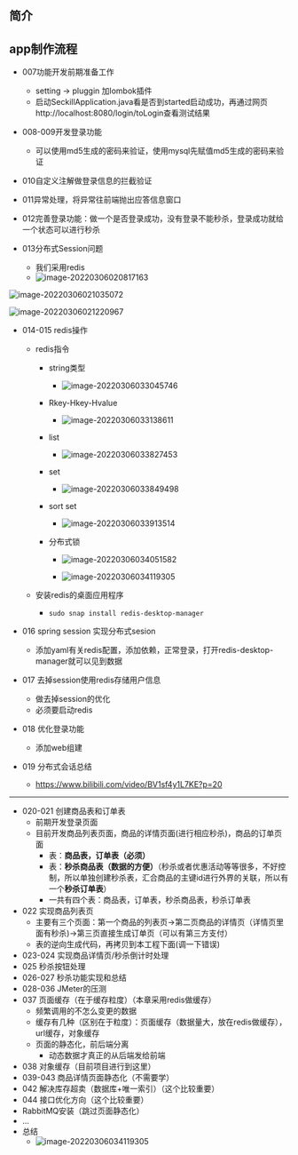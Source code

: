

## 简介

## app制作流程
- 007功能开发前期准备工作
   - setting -> pluggin 加lombok插件
   - 启动SeckillApplication.java看是否到started启动成功，再通过网页http://localhost:8080/login/toLogin查看测试结果

- 008-009开发登录功能
   - 可以使用md5生成的密码来验证，使用mysql先赋值md5生成的密码来验证

- 010自定义注解做登录信息的拦截验证
- 011异常处理，将异常往前端抛出应答信息窗口
- 012完善登录功能：做一个是否登录成功，没有登录不能秒杀，登录成功就给一个状态可以进行秒杀

- 013分布式Session问题
  - 我们采用redis
  - ![image-20220306020817163](./tomcat与nginx逻辑图.png)

![image-20220306021035072](Session优缺点.png)

![image-20220306021220967](Session优缺点2.png)

- 014-015 redis操作

  - redis指令

    - string类型

      - ![image-20220306033045746](1.png)

    - Rkey-Hkey-Hvalue

      - ![image-20220306033138611](3.png)

    - list

      - ![image-20220306033827453](4.png)

    - set

      - ![image-20220306033849498](5.png)

    - sort set

      - ![image-20220306033913514](6.png)

    - 分布式锁

      - ![image-20220306034051582](7.png)

      - ![image-20220306034119305](8.png)

  - 安装redis的桌面应用程序

    - ```
      sudo snap install redis-desktop-manager
      ```

- 016 spring session 实现分布式sesion

  - 添加yaml有关redis配置，添加依赖，正常登录，打开redis-desktop-manager就可以见到数据

- 017 去掉session使用redis存储用户信息

  - 做去掉session的优化
  - 必须要启动redis
  
- 018 优化登录功能
  - 添加web组建
  
- 019 分布式会话总结

  - https://www.bilibili.com/video/BV1sf4y1L7KE?p=20

---

- 020-021 创建商品表和订单表
  - 前期开发登录页面
  - 目前开发商品列表页面，商品的详情页面(进行相应秒杀)，商品的订单页面
    - 表：**商品表，订单表（必须）**
    - 表：**秒杀商品表（数据的方便）**（秒杀或者优惠活动等等很多，不好控制，所以单独创建秒杀表，汇合商品的主键id进行外界的关联，所以有一个**秒杀订单表**）
    - 一共有四个表：商品表，订单表，秒杀商品表，秒杀订单表
- 022 实现商品列表页
  - 主要有三个页面：第一个商品的列表页->第二页商品的详情页（详情页里面有秒杀)->第三页直接生成订单页（可以有第三方支付）
  - 表的逆向生成代码，再拷贝到本工程下面(调一下错误)
- 023-024 实现商品详情页/秒杀倒计时处理
- 025 秒杀按钮处理
- 026-027 秒杀功能实现和总结
- 028-036 JMeter的压测
- 037 页面缓存（在于缓存粒度）（本章采用redis做缓存）
  - 频繁调用的不怎么变更的数据
  - 缓存有几种（区别在于粒度）：页面缓存（数据量大，放在redis做缓存），url缓存，对象缓存
  - 页面的静态化，前后端分离
    - 动态数据才真正的从后端发给前端
- 038 对象缓存（目前项目进行到这里）
- 039-043 商品详情页面静态化（不需要学）
- 042 解决库存超卖（数据库+唯一索引）（这个比较重要）
- 044 接口优化方向（这个比较重要）
- RabbitMQ安装（跳过页面静态化） 
- ...
- 总结
  - ![image-20220306034119305](sum.png)
